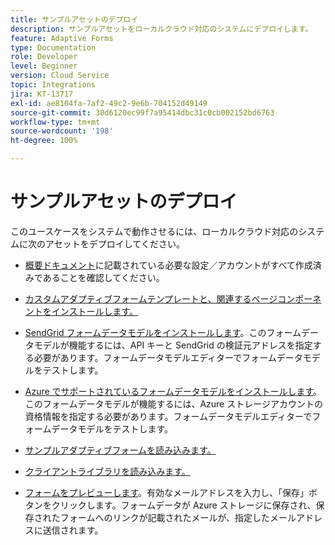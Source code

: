 ```yaml
---
title: サンプルアセットのデプロイ
description: サンプルアセットをローカルクラウド対応のシステムにデプロイします。
feature: Adaptive Forms
type: Documentation
role: Developer
level: Beginner
version: Cloud Service
topic: Integrations
jira: KT-13717
exl-id: ae8104fa-7af2-49c2-9e6b-704152d49149
source-git-commit: 30d6120ec99f7a95414dbc31c0cb002152bd6763
workflow-type: tm+mt
source-wordcount: '198'
ht-degree: 100%

---
```


# サンプルアセットのデプロイ

このユースケースをシステムで動作させるには、ローカルクラウド対応のシステムに次のアセットをデプロイしてください。

* [概要ドキュメント](./introduction.md)に記載されている必要な設定／アカウントがすべて作成済みであることを確認してください。

* [カスタムアダプティブフォームテンプレートと、関連するページコンポーネントをインストールします。](./assets/azure-portal-template-page-component.zip)

* [SendGrid フォームデータモデルをインストールします](./assets/send-grid-form-data-model.zip)。このフォームデータモデルが機能するには、API キーと SendGrid の検証元アドレスを指定する必要があります。フォームデータモデルエディターでフォームデータモデルをテストします。

* [Azure でサポートされているフォームデータモデルをインストールします](./assets/azure-storage-fdm.zip)。このフォームデータモデルが機能するには、Azure ストレージアカウントの資格情報を指定する必要があります。フォームデータモデルエディターでフォームデータモデルをテストします。

* [サンプルアダプティブフォームを読み込みます。](./assets/credit-applications-af.zip)
* [クライアントライブラリを読み込みます。](./assets/client-lib.zip)
* [フォームをプレビューします](http://localhost:4502/content/dam/formsanddocuments/azureportalstorage/creditapplications/jcr:content?wcmmode=disabled)。有効なメールアドレスを入力し、「保存」ボタンをクリックします。フォームデータが Azure ストレージに保存され、保存されたフォームへのリンクが記載されたメールが、指定したメールアドレスに送信されます。
